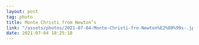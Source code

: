 ```yaml
---
layout: post
tag: photo
title: Monte Christi from Newton’s 
link: "/assets/photos/2021-07-04-Monte-Christi-fro-Newton%E2%80%99s-.jpg"
date: 2021-07-04 18:25:18
---
```

